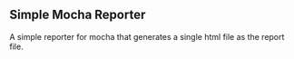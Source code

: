 ## Simple Mocha Reporter

A simple reporter for mocha that generates a single html file as the report file.

